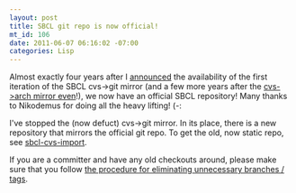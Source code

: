 ```yaml
--- 
layout: post
title: SBCL git repo is now official!
mt_id: 106
date: 2011-06-07 06:16:02 -07:00
categories: Lisp
---
```

Almost exactly four years after I [announced](http://comments.gmane.org/gmane.lisp.steel-bank.devel/7033) the availability of the first iteration of the SBCL cvs->git mirror (and a few more years after the [cvs->arch mirror even](http://permalink.gmane.org/gmane.lisp.steel-bank.devel/2536)!), we now have an official SBCL repository! Many thanks to Nikodemus for doing all the heavy lifting! (-:

I've stopped the (now defuct) cvs->git mirror. In its place, there is a new repository that mirrors the official git repo. To get the old, now static repo, see [sbcl-cvs-import](http://git.boinkor.net/gitweb/sbcl-cvs-import.git).

If you are a committer and have any old checkouts around, please make sure that you follow [the procedure for eliminating unnecessary branches / tags](http://thread.gmane.org/gmane.lisp.steel-bank.devel/15983/focus=15987). 
